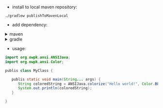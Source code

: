 - install to local maven repository:

```
./gradlew publishToMavenLocal
```
- add dependency:
<details>
    <summary>maven</summary>
    <p>
        ```xml
        <dependency>
            <groupId>org.owpk</groupId>
            <artifactId>ansi</artifactId>
            <version>1.0</version>
        </dependency>
        ```
    </p>
</details>


<details>
    <summary>gradle</summary>
    <p>
        ```groovy
        repositories {
           mavenLocal()
        }

        dependencies {
           implementation 'org.owpk:ansi:1.0'
        }
        ```
    </p>
</details>

- usage:

```java
import org.owpk.ansi.ANSIJava;
import org.owpk.ansi.Color;

publis class MyClass {

   publis static void main(String... args) {
      String coloredString = ANSIJava.colorize("Hello world!", Color.BLUE);
      System.out.println(coloredString);
   }

}
```

